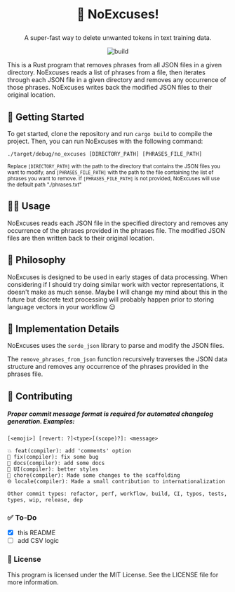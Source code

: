 <h1 align="center">

🙅 NoExcuses!

</h1>
<p align="center">
A super-fast way to delete unwanted tokens in text training data.

</p>

<center>

![build](https://github.com/DylanAlloy/NoExcuses/actions/workflows/build.yml/badge.svg)

</center>

This is a Rust program that removes phrases from all JSON files in a given directory. NoExcuses reads a list of phrases from a file, then iterates through each JSON file in a given directory and removes any occurrence of those phrases. NoExcuses writes back the modified JSON files to their original location.

## 🚀 Getting Started

To get started, clone the repository and run `cargo build` to compile the project. Then, you can run NoExcuses with the following command:

``` shell 
./target/debug/no_excuses [DIRECTORY_PATH] [PHRASES_FILE_PATH]
```

<sub>Replace `[DIRECTORY_PATH]` with the path to the directory that contains the JSON files you want to modify, and `[PHRASES_FILE_PATH]` with the path to the file containing the list of phrases you want to remove. If `[PHRASES_FILE_PATH]` is not provided, NoExcuses will use the default path "./phrases.txt"</sub>

## 👌🏼 Usage

NoExcuses reads each JSON file in the specified directory and removes any occurrence of the phrases provided in the phrases file. The modified JSON files are then written back to their original location.

## 🔮 Philosophy

NoExcuses is designed to be used in early stages of data processing. When considering if I should try doing similar work with vector representations, it doesn't make as much sense. Maybe I will change my mind about this in the future but discrete text processing will probably happen prior to storing language vectors in your workflow 😌

## 🔌 Implementation Details

NoExcuses uses the `serde_json` library to parse and modify the JSON files.

The `remove_phrases_from_json` function recursively traverses the JSON data structure and removes any occurrence of the phrases provided in the phrases file.

## 🙋 Contributing

##### Proper commit message format is required for automated changelog generation. Examples:

    [<emoji>] [revert: ?]<type>[(scope)?]: <message>

    💥 feat(compiler): add 'comments' option
    🐛 fix(compiler): fix some bug
    📝 docs(compiler): add some docs
    🌷 UI(compiler): better styles
    🏰 chore(compiler): Made some changes to the scaffolding
    🌐 locale(compiler): Made a small contribution to internationalization

    Other commit types: refactor, perf, workflow, build, CI, typos, tests, types, wip, release, dep

### ✅ To-Do

- [x] this README
- [ ] add CSV logic

### 📑 License

This program is licensed under the MIT License. See the LICENSE file for more information.

